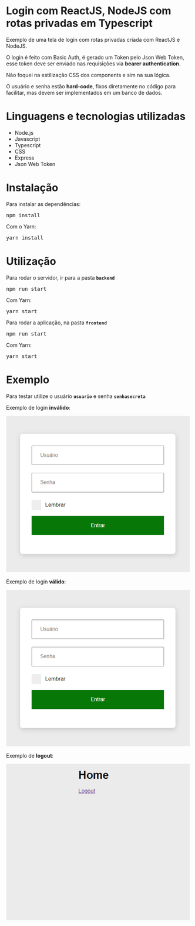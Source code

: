 # Login com ReactJS, NodeJS com rotas privadas em Typescript
Exemplo de uma tela de login com rotas privadas criada com ReactJS e NodeJS.

O login é feito com Basic Auth, é gerado um Token pelo Json Web Token, esse token deve ser enviado nas requisições via **bearer authentication**.

Não foquei na estilização CSS dos components e sim na sua lógica.

O usuário e senha estão **hard-code**, fixos diretamente no código para facilitar, mas devem ser implementados
em um banco de dados.


# Linguagens e tecnologias utilizadas
- Node.js 
- Javascript
- Typescript
- CSS
- Express
- Json Web Token

# Instalação
Para instalar as dependências:

<pre>
npm install
</pre>

Com o Yarn:

<pre>
yarn install
</pre>

# Utilização
Para rodar o servidor, ir para a pasta **`backend`**

<pre>
npm run start
</pre>

Com Yarn:

<pre>
yarn start
</pre>

Para rodar a aplicação, na pasta **`frontend`**

<pre>
npm run start
</pre>

Com Yarn:

<pre>
yarn start
</pre>

# Exemplo

Para testar utilize o usuário **`usuario`** e senha **`senhasecreta`**


Exemplo de login **inválido**:

<img src="https://github.com/rodolfosantos23/imagens/blob/master/reactjs-login-private-routes/login-senha-incorreta.gif" width="500" />


Exemplo de login **válido**:

<img src="https://github.com/rodolfosantos23/imagens/blob/master/reactjs-login-private-routes/login-senha-correta.gif" width="500" />

Exemplo de **logout**:

<img src="https://github.com/rodolfosantos23/imagens/blob/master/reactjs-login-private-routes/login-logout.gif" width="500" />
